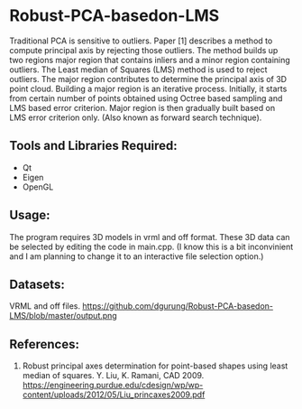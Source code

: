 Robust-PCA-basedon-LMS
======================
Traditional PCA is sensitive to outliers. Paper [1] describes a method to compute principal axis by rejecting those outliers. The method builds up two regions major region that contains inliers and a minor region containing outliers. 
The Least median of Squares (LMS) method is used to reject outliers. 
The major region contributes to determine the principal axis of 3D point cloud. Building a major region is an iterative process. Initially, it starts from certain number of points obtained using Octree based sampling and LMS based error criterion. Major region is then gradually built based on LMS error criterion only.  (Also known as forward search technique). 


Tools and Libraries Required:
--------------------
- Qt 
- Eigen 
- OpenGL

Usage:
------
The program requires 3D models in vrml and off format. These 3D data can be selected by editing the code in main.cpp. 
(I know this is a bit inconvinient and I am planning to change it to an interactive file selection option.)


Datasets:
--------
VRML and off files. 
https://github.com/dgurung/Robust-PCA-basedon-LMS/blob/master/output.png

References:
-----------
1. Robust principal axes determination for point-based shapes using least median of squares. Y. Liu, K. Ramani, CAD 2009.
https://engineering.purdue.edu/cdesign/wp/wp-content/uploads/2012/05/Liu_princaxes2009.pdf



